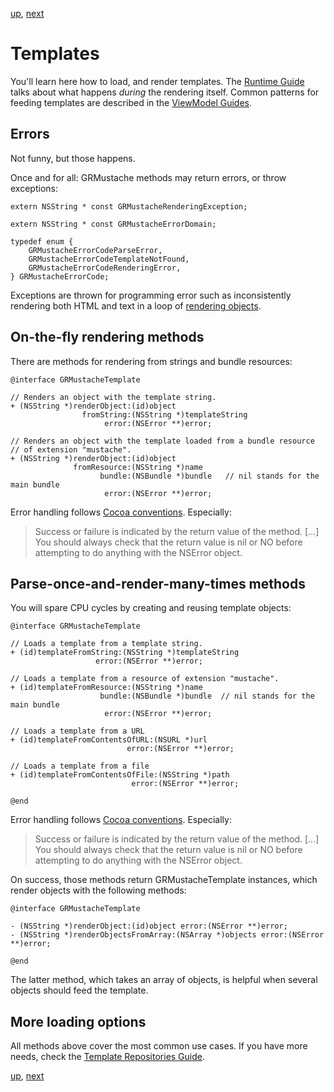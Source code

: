 [up](../../../../GRMustache#documentation), [next](partials.md)

Templates
=========

You'll learn here how to load, and render templates. The [Runtime Guide](runtime.md) talks about what happens *during* the rendering itself. Common patterns for feeding templates are described in the [ViewModel Guides](view_model.md).

Errors
------

Not funny, but those happens.

Once and for all: GRMustache methods may return errors, or throw exceptions:

```objc
extern NSString * const GRMustacheRenderingException;

extern NSString * const GRMustacheErrorDomain;

typedef enum {
    GRMustacheErrorCodeParseError,
    GRMustacheErrorCodeTemplateNotFound,
    GRMustacheErrorCodeRenderingError,
} GRMustacheErrorCode;
```

Exceptions are thrown for programming error such as inconsistently rendering both HTML and text in a loop of [rendering objects](rendering_objects.md).

On-the-fly rendering methods
----------------------------

There are methods for rendering from strings and bundle resources:
    
```objc
@interface GRMustacheTemplate

// Renders an object with the template string.
+ (NSString *)renderObject:(id)object
                fromString:(NSString *)templateString
                     error:(NSError **)error;

// Renders an object with the template loaded from a bundle resource
// of extension "mustache".
+ (NSString *)renderObject:(id)object
              fromResource:(NSString *)name
                    bundle:(NSBundle *)bundle   // nil stands for the main bundle
                     error:(NSError **)error;
```

Error handling follows [Cocoa conventions](https://developer.apple.com/library/ios/#documentation/Cocoa/Conceptual/ErrorHandlingCocoa/CreateCustomizeNSError/CreateCustomizeNSError.html). Especially:

> Success or failure is indicated by the return value of the method. [...] You should always check that the return value is nil or NO before attempting to do anything with the NSError object.


Parse-once-and-render-many-times methods
----------------------------------------

You will spare CPU cycles by creating and reusing template objects:

```objc
@interface GRMustacheTemplate

// Loads a template from a template string.
+ (id)templateFromString:(NSString *)templateString
                   error:(NSError **)error;

// Loads a template from a resource of extension "mustache".
+ (id)templateFromResource:(NSString *)name
                    bundle:(NSBundle *)bundle  // nil stands for the main bundle
                     error:(NSError **)error;

// Loads a template from a URL
+ (id)templateFromContentsOfURL:(NSURL *)url
                          error:(NSError **)error;

// Loads a template from a file
+ (id)templateFromContentsOfFile:(NSString *)path
                           error:(NSError **)error;

@end
```

Error handling follows [Cocoa conventions](https://developer.apple.com/library/ios/#documentation/Cocoa/Conceptual/ErrorHandlingCocoa/CreateCustomizeNSError/CreateCustomizeNSError.html). Especially:

> Success or failure is indicated by the return value of the method. [...] You should always check that the return value is nil or NO before attempting to do anything with the NSError object.

On success, those methods return GRMustacheTemplate instances, which render objects with the following methods:

```objc
@interface GRMustacheTemplate

- (NSString *)renderObject:(id)object error:(NSError **)error;
- (NSString *)renderObjectsFromArray:(NSArray *)objects error:(NSError **)error;

@end
```

The latter method, which takes an array of objects, is helpful when several objects should feed the template.


More loading options
--------------------

All methods above cover the most common use cases. If you have more needs, check the [Template Repositories Guide](template_repositories.md).

[up](../../../../GRMustache#documentation), [next](partials.md)
